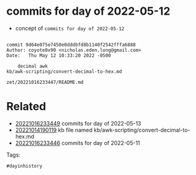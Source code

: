 # commits for day of 2022-05-12

- concept of `commits for day of 2022-05-12`

```

commit 9d64e075e7450e0dddbfd8b1140f2542fffa6888
Author: coyote0x90 <nicholas.eden.long@gmail.com>
Date:   Thu May 12 10:33:20 2022 -0500

    decimal awk
kb/awk-scripting/convert-decimal-to-hex.md
```

` zet/20221016233447/README.md `

# Related

- [20221016233449](/zet/20221016233449/README.md) commits for day of 2022-05-13
- [20221014190119](/zet/20221014190119/README.md) kb file named kb/awk-scripting/convert-decimal-to-hex.md
- [20221016233446](/zet/20221016233446/README.md) commits for day of 2022-05-11

Tags:

    #dayinhistory

